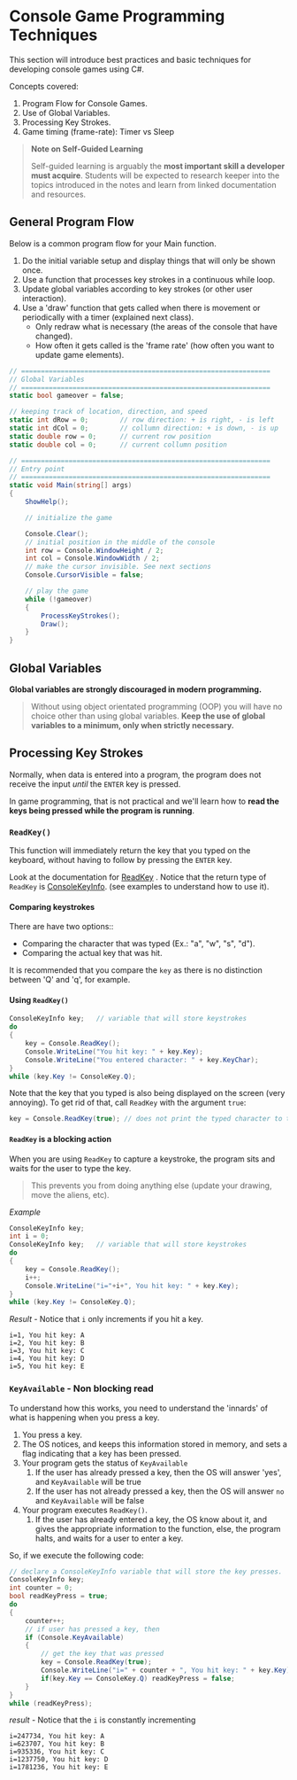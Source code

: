 # Console Game Programming Techniques 

This section will introduce best practices and basic techniques for developing console games using C#.

Concepts covered:

1. Program Flow for Console Games.
2. Use of Global Variables.
3. Processing Key Strokes.
4. Game timing (frame-rate): Timer vs Sleep

> **Note on Self-Guided Learning**
> 
> Self-guided learning is arguably the **most important skill a developer must acquire**.
> Students will be expected to research keeper into the topics introduced in the notes and learn from linked documentation and resources.


## General Program Flow

Below is a common program flow for your Main function.

1. Do the initial variable setup and display things that will only be shown once.
2. Use a function that processes key strokes in a continuous while loop.
3. Update global variables according to key strokes (or other user interaction).
4. Use a 'draw' function that gets called when there is movement or periodically with a timer (explained next class).
	- Only redraw what is necessary (the areas of the console that have changed).
	- How often it gets called is the 'frame rate' (how often you want to update game elements).


```csharp  
// ===============================================================
// Global Variables
// ===============================================================
static bool gameover = false;

// keeping track of location, direction, and speed
static int dRow = 0;        // row direction: + is right, - is left
static int dCol = 0;        // collumn direction: + is down, - is up
static double row = 0;      // current row position
static double col = 0;      // current collumn position

// ===============================================================
// Entry point
// ===============================================================
static void Main(string[] args)
{
	ShowHelp();

    // initialize the game

    Console.Clear();
	// initial position in the middle of the console
	int row = Console.WindowHeight / 2;
    int col = Console.WindowWidth / 2;
    // make the cursor invisible. See next sections
    Console.CursorVisible = false;

    // play the game
    while (!gameover)
    {
	    ProcessKeyStrokes();
		Draw();
    }
}
```


## Global Variables

**Global variables are strongly discouraged in modern programming.** 

> Without using object orientated programming (OOP) you will have no choice other than using global variables.
> **Keep the use of global variables to a minimum, only when strictly necessary.** 


## Processing Key Strokes

Normally, when data is entered into a program, the program does not receive the input *until* the `ENTER` key is pressed.

In game programming, that is not practical and we'll learn how to **read the keys being pressed while the program is running**.

### `ReadKey()`

This function will immediately return the key that you typed on the keyboard, without having to follow by pressing the `ENTER` key.

Look at the documentation for [ReadKey](https://docs.microsoft.com/en-us/dotnet/api/system.console.readkey?view=net-5.0) . Notice that the return type of `ReadKey` is [ConsoleKeyInfo](https://docs.microsoft.com/en-us/dotnet/api/system.consolekeyinfo?view=net-5.0).  (see examples to understand how to use it).

#### Comparing keystrokes

There are have two options::
- Comparing the character that was typed (Ex.: "a", "w", "s", "d").
- Comparing the actual key that was hit.

It is recommended that you compare the `key` as there is no distinction between 'Q' and 'q', for example.

#### Using `ReadKey()`

```csharp
ConsoleKeyInfo key;   // variable that will store keystrokes
do
{
	key = Console.ReadKey();
	Console.WriteLine("You hit key: " + key.Key);
	Console.WriteLine("You entered character: " + key.KeyChar);
}
while (key.Key != ConsoleKey.Q);
```


Note that the key that you typed is also being displayed on the screen (very annoying).
To get rid of that, call `ReadKey` with the argument `true`:

```csharp
key = Console.ReadKey(true); // does not print the typed character to the screen
```

#### `ReadKey` is a blocking action

When you are using `ReadKey` to capture a keystroke, the program sits and waits for the user to type the key. 

> This prevents you from doing anything else (update your drawing, move the aliens, etc).

*Example*
```csharp
ConsoleKeyInfo key;
int i = 0;
ConsoleKeyInfo key;   // variable that will store keystrokes
do
{
	key = Console.ReadKey();
	i++;
	Console.WriteLine("i="+i+", You hit key: " + key.Key);
}
while (key.Key != ConsoleKey.Q);
```

*Result* - Notice that `i` only increments if you hit a key.

```text
i=1, You hit key: A
i=2, You hit key: B
i=3, You hit key: C
i=4, You hit key: D
i=5, You hit key: E
```


### `KeyAvailable` - Non blocking read

To understand how this works, you need to understand the 'innards' of what is happening when you press a key.

1. You press a key.
2. The OS notices, and keeps this information stored in memory, and sets a flag indicating that a key has been pressed.
3. Your program gets the status of `KeyAvailable`
   1. If the user has already pressed a key, then the OS will answer 'yes', and `KeyAvailable` will be true
   2. If the user has not already pressed a key, then the OS will answer `no` and `KeyAvailable` will be false
4. Your program executes `ReadKey()`.
   1. If the user has already entered a key, the OS know about it, and gives the appropriate information to the function, else, the program halts, and waits for a user to enter a key.

So, if we execute the following code:

```csharp
// declare a ConsoleKeyInfo variable that will store the key presses.
ConsoleKeyInfo key;
int counter = 0;
bool readKeyPress = true;
do
{
    counter++;
    // if user has pressed a key, then
    if (Console.KeyAvailable)
    {
        // get the key that was pressed
        key = Console.ReadKey(true);
        Console.WriteLine("i=" + counter + ", You hit key: " + key.Key);
        if(key.Key == ConsoleKey.Q) readKeyPress = false;
    }
}
while (readKeyPress);
```

*result* - Notice that the `i` is constantly incrementing

```text
i=247734, You hit key: A
i=623707, You hit key: B
i=935336, You hit key: C
i=1237750, You hit key: D
i=1781236, You hit key: E
```



